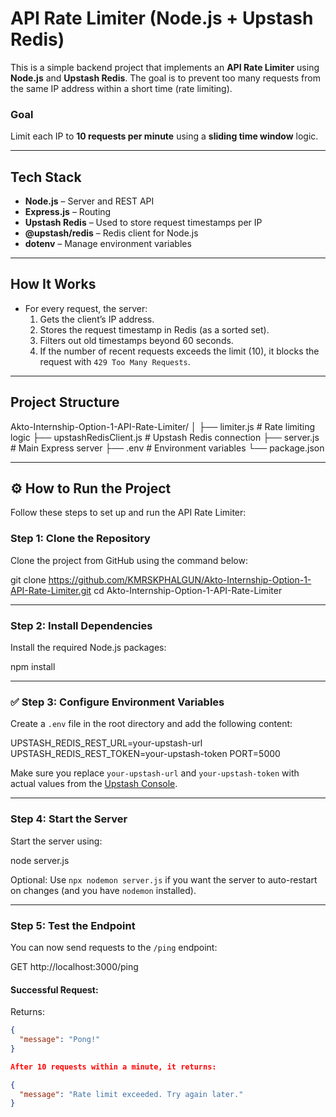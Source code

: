 # API Rate Limiter (Node.js + Upstash Redis)

This is a simple backend project that implements an **API Rate Limiter** using **Node.js** and **Upstash Redis**. The goal is to prevent too many requests from the same IP address within a short time (rate limiting).

### Goal
Limit each IP to **10 requests per minute** using a **sliding time window** logic.

---

## Tech Stack

- **Node.js** – Server and REST API
- **Express.js** – Routing
- **Upstash Redis** – Used to store request timestamps per IP
- **@upstash/redis** – Redis client for Node.js
- **dotenv** – Manage environment variables

---

## How It Works

- For every request, the server:
  1. Gets the client’s IP address.
  2. Stores the request timestamp in Redis (as a sorted set).
  3. Filters out old timestamps beyond 60 seconds.
  4. If the number of recent requests exceeds the limit (10), it blocks the request with `429 Too Many Requests`.

---

## Project Structure

Akto-Internship-Option-1-API-Rate-Limiter/
│
├── limiter.js # Rate limiting logic
├── upstashRedisClient.js # Upstash Redis connection
├── server.js # Main Express server
├── .env # Environment variables
└── package.json


---

## ⚙️ How to Run the Project

Follow these steps to set up and run the API Rate Limiter:

### Step 1: Clone the Repository

Clone the project from GitHub using the command below:

git clone https://github.com/KMRSKPHALGUN/Akto-Internship-Option-1-API-Rate-Limiter.git
cd Akto-Internship-Option-1-API-Rate-Limiter


---

### Step 2: Install Dependencies

Install the required Node.js packages:

npm install


---

### ✅ Step 3: Configure Environment Variables

Create a `.env` file in the root directory and add the following content:

UPSTASH_REDIS_REST_URL=your-upstash-url
UPSTASH_REDIS_REST_TOKEN=your-upstash-token
PORT=5000


Make sure you replace `your-upstash-url` and `your-upstash-token` with actual values from the [Upstash Console](https://console.upstash.com/).

---

### Step 4: Start the Server

Start the server using:

node server.js


Optional: Use `npx nodemon server.js` if you want the server to auto-restart on changes (and you have `nodemon` installed).

---

### Step 5: Test the Endpoint

You can now send requests to the `/ping` endpoint:

GET http://localhost:3000/ping


#### Successful Request:
Returns:
```json
{
  "message": "Pong!"
}

After 10 requests within a minute, it returns:

{
  "message": "Rate limit exceeded. Try again later."
}